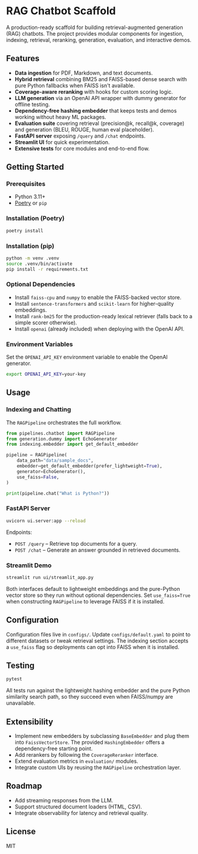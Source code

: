 # RAG Chatbot Scaffold

A production-ready scaffold for building retrieval-augmented generation (RAG) chatbots. The project provides modular components for ingestion, indexing, retrieval, reranking, generation, evaluation, and interactive demos.

## Features

- **Data ingestion** for PDF, Markdown, and text documents.
- **Hybrid retrieval** combining BM25 and FAISS-based dense search with pure Python fallbacks when FAISS isn't available.
- **Coverage-aware reranking** with hooks for custom scoring logic.
- **LLM generation** via an OpenAI API wrapper with dummy generator for offline testing.
- **Dependency-free hashing embedder** that keeps tests and demos working without heavy ML packages.
- **Evaluation suite** covering retrieval (precision@k, recall@k, coverage) and generation (BLEU, ROUGE, human eval placeholder).
- **FastAPI server** exposing `/query` and `/chat` endpoints.
- **Streamlit UI** for quick experimentation.
- **Extensive tests** for core modules and end-to-end flow.

## Getting Started

### Prerequisites

- Python 3.11+
- [Poetry](https://python-poetry.org/) or `pip`

### Installation (Poetry)

```bash
poetry install
```

### Installation (pip)

```bash
python -m venv .venv
source .venv/bin/activate
pip install -r requirements.txt
```

### Optional Dependencies

- Install `faiss-cpu` and `numpy` to enable the FAISS-backed vector store.
- Install `sentence-transformers` and `scikit-learn` for higher-quality embeddings.
- Install `rank-bm25` for the production-ready lexical retriever (falls back to a simple scorer otherwise).
- Install `openai` (already included) when deploying with the OpenAI API.

### Environment Variables

Set the `OPENAI_API_KEY` environment variable to enable the OpenAI generator.

```bash
export OPENAI_API_KEY=your-key
```

## Usage

### Indexing and Chatting

The `RAGPipeline` orchestrates the full workflow.

```python
from pipelines.chatbot import RAGPipeline
from generation.dummy import EchoGenerator
from indexing.embedder import get_default_embedder

pipeline = RAGPipeline(
    data_path="data/sample_docs",
    embedder=get_default_embedder(prefer_lightweight=True),
    generator=EchoGenerator(),
    use_faiss=False,
)

print(pipeline.chat("What is Python?"))
```

### FastAPI Server

```bash
uvicorn ui.server:app --reload
```

Endpoints:

- `POST /query` – Retrieve top documents for a query.
- `POST /chat` – Generate an answer grounded in retrieved documents.

### Streamlit Demo

```bash
streamlit run ui/streamlit_app.py
```

Both interfaces default to lightweight embeddings and the pure-Python vector store so they run without optional dependencies. Set `use_faiss=True` when constructing `RAGPipeline` to leverage FAISS if it is installed.

## Configuration

Configuration files live in `configs/`. Update `configs/default.yaml` to point to different datasets or tweak retrieval settings. The indexing section accepts a `use_faiss` flag so deployments can opt into FAISS when it is installed.

## Testing

```bash
pytest
```

All tests run against the lightweight hashing embedder and the pure Python similarity search path, so they succeed even when FAISS/numpy are unavailable.

## Extensibility

- Implement new embedders by subclassing `BaseEmbedder` and plug them into `FaissVectorStore`. The provided `HashingEmbedder` offers a dependency-free starting point.
- Add rerankers by following the `CoverageReranker` interface.
- Extend evaluation metrics in `evaluation/` modules.
- Integrate custom UIs by reusing the `RAGPipeline` orchestration layer.

## Roadmap

- Add streaming responses from the LLM.
- Support structured document loaders (HTML, CSV).
- Integrate observability for latency and retrieval quality.

## License

MIT
